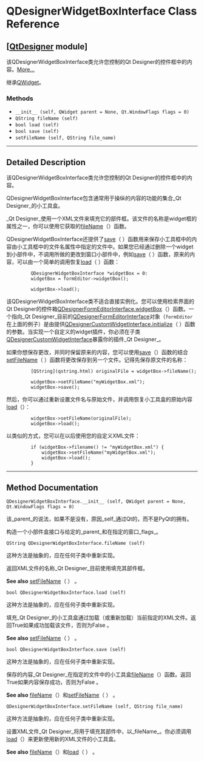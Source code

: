 # QDesignerWidgetBoxInterface Class Reference

## [[QtDesigner](index.htm) module]

该QDesignerWidgetBoxInterface类允许您控制的Qt Designer的控件框中的内容。[More...](#details)

继承[QWidget](qwidget.html)。

### Methods

*   `__init__ (self, QWidget parent = None, Qt.WindowFlags flags = 0)`
*   `QString fileName (self)`
*   `bool load (self)`
*   `bool save (self)`
*   `setFileName (self, QString file_name)`

* * *

## Detailed Description

该QDesignerWidgetBoxInterface类允许您控制的Qt Designer的控件框中的内容。

QDesignerWidgetBoxInterface包含通常用于操纵的内容的功能的集合_Qt Designer_的小工具盒。

_Qt Designer_使用一个XML文件来填充它的部件框。该文件的名称是widget框的属性之一，你可以使用它获取的[fileName](qdesignerwidgetboxinterface.html#fileName)（）函数。

QDesignerWidgetBoxInterface还提供了[save](qdesignerwidgetboxinterface.html#save)（ ）函数用来保存小工具框中的内容由小工具框中的文件名属性中指定的文件中。如果您已经通过删除一个widget到小部件中，不调用所做的更改到窗口小部件中，例如[save](qdesignerwidgetboxinterface.html#save)（ ）函数，原来的内容，可以由一个简单的调用恢复[load](qdesignerwidgetboxinterface.html#load)（ ）函数：

```
         QDesignerWidgetBoxInterface *widgetBox = 0:
         widgetBox = formEditor->widgetBox();

         widgetBox->load();

```

该QDesignerWidgetBoxInterface类不适合直接实例化。您可以使用检索界面的Qt Designer的控件箱[QDesignerFormEditorInterface.widgetBox](qdesignerformeditorinterface.html#widgetBox)（）函数。一个指向_Qt Designer_目前的[QDesignerFormEditorInterface](qdesignerformeditorinterface.html)对象（`formEditor`在上面的例子）是由提供[QDesignerCustomWidgetInterface.initialize](qdesignercustomwidgetinterface.html#initialize)（ ）函数的参数。当实现一个自定义的widget插件，你必须在子类[QDesignerCustomWidgetInterface](qdesignercustomwidgetinterface.html)暴露你的插件_Qt Designer_。

如果你想保存更改，并同时保留原来的内容，您可以使用[save](qdesignerwidgetboxinterface.html#save)（）函数的结合[setFileName](qdesignerwidgetboxinterface.html#setFileName)（ ）函数将更改保存到另一个文件。记得先保存原文件的名称：

```
         [QString](qstring.html) originalFile = widgetBox->fileName();

         widgetBox->setFileName("myWidgetBox.xml");
         widgetBox->save();

```

然后，你可以通过重新设置文件名与原始文件，并调用恢复小工具盒的原始内容[load](qdesignerwidgetboxinterface.html#load)（）：

```
         widgetBox->setFileName(originalFile);
         widgetBox->load();

```

以类似的方式，您可以在以后使用您的自定义XML文件：

```
         if (widgetBox->filename() != "myWidgetBox.xml") {
             widgetBox->setFileName("myWidgetBox.xml");
             widgetBox->load();
         }

```

* * *

## Method Documentation

```
QDesignerWidgetBoxInterface.__init__ (self, QWidget parent = None, Qt.WindowFlags flags = 0)
```

该_parent_的说法，如果不是没有，原因_self_通过Qt的，而不是PyQt的拥有。

构造一个小部件盒接口与给定的_parent_和在指定的窗口_flags_。

```
QString QDesignerWidgetBoxInterface.fileName (self)
```

这种方法是抽象的，应在任何子类中重新实现。

返回XML文件的名称_Qt Designer_目前使用填充其部件框。

**See also** [setFileName](qdesignerwidgetboxinterface.html#setFileName)（ ） 。

```
bool QDesignerWidgetBoxInterface.load (self)
```

这种方法是抽象的，应在任何子类中重新实现。

填充_Qt Designer_的小工具盒通过加载（或重新加载）当前指定的XML文件。返回True如果成功加载该文件，否则为False 。

**See also** [setFileName](qdesignerwidgetboxinterface.html#setFileName)（ ） 。

```
bool QDesignerWidgetBoxInterface.save (self)
```

这种方法是抽象的，应在任何子类中重新实现。

保存的内容_Qt Designer_在指定的文件中的小工具盒[fileName](qdesignerwidgetboxinterface.html#fileName)（）函数。返回True如果内容保存成功，否则为False 。

**See also** [fileName](qdesignerwidgetboxinterface.html#fileName)（）和[setFileName](qdesignerwidgetboxinterface.html#setFileName)（ ） 。

```
QDesignerWidgetBoxInterface.setFileName (self, QString file_name)
```

这种方法是抽象的，应在任何子类中重新实现。

设置XML文件_Qt Designer_将用于填充其部件中，以_fileName_。你必须调用[load](qdesignerwidgetboxinterface.html#load)（）来更新使用新的XML文件的小工具盒。

**See also** [fileName](qdesignerwidgetboxinterface.html#fileName)（）和[load](qdesignerwidgetboxinterface.html#load)（ ） 。